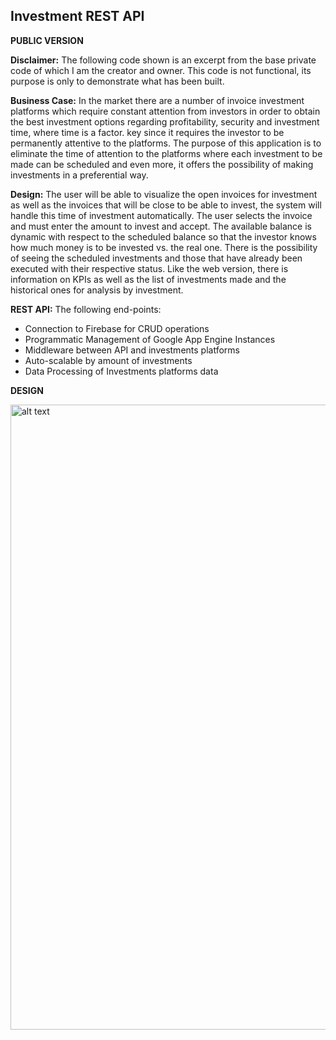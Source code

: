 ## Investment REST API
**PUBLIC VERSION**

**Disclaimer:** The following code shown is an excerpt from the base private code of which I am the creator and owner. This code is not functional, its purpose is only to demonstrate what has been built.

**Business Case:** In the market there are a number of invoice investment platforms which require constant attention from investors in order to obtain the best investment options regarding profitability, security and investment time, where time is a factor. key since it requires the investor to be permanently attentive to the platforms. The purpose of this application is to eliminate the time of attention to the platforms where each investment to be made can be scheduled and even more, it offers the possibility of making investments in a preferential way.

**Design:** The user will be able to visualize the open invoices for investment as well as the invoices that will be close to be able to invest, the system will handle this time of investment automatically. The user selects the invoice and must enter the amount to invest and accept. The available balance is dynamic with respect to the scheduled balance so that the investor knows how much money is to be invested vs. the real one. There is the possibility of seeing the scheduled investments and those that have already been executed with their respective status. Like the web version, there is information on KPIs as well as the list of investments made and the historical ones for analysis by investment.

**REST API:** The following end-points:
- Connection to Firebase for CRUD operations
- Programmatic Management of Google App Engine Instances
- Middleware between API and investments platforms
- Auto-scalable by amount of investments
- Data Processing of Investments platforms data

**DESIGN**

<img alt="alt text" src="InvesmentiOS/Assets.xcassets/arch.png" width="1000"/>
